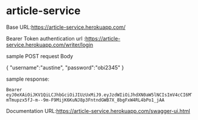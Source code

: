 # article-service
 Base URL:https://article-service.herokuapp.com/
 
 Bearer Token authentication url :https://article-service.herokuapp.com/writer/login
 
  sample  POST request Body
   
   {
     "username":"austine",
      "password":"obi2345"
    }
    
   sample response:
   
    Bearer eyJ0eXAiOiJKV1QiLCJhbGciOiJIUzUxMiJ9.eyJzdWIiOiJhdXN0aW5lNCIsImV4cCI6MTYxNjA2NzY1MH0.8Ea90YRMc1EAMsvBB2LC80gcK-mTmupzx5fJ-m--9m-F9MijK6KuNJ8p3FntndGWB7X_8bgFxW4RL4bPo1_jAA
    
    

Documentation URL:https://article-service.herokuapp.com/swagger-ui.html



